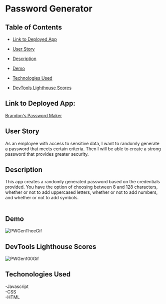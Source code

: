 # Password Generator

## Table of Contents

* [Link to Deployed App](#link-to-deplyoed-app)
+ [User Story](#user-story)
- [Description](#description)
* [Demo](#Demo)
+ [Technologies Used](#technologies-used)
- [DevTools Lighthouse Scores](#devtools-lighthouse-scores)
## Link to Deployed App:
[Brandon's Password Maker](https://barmstrong1188.github.io/My-password-maker/)

## User Story

As an employee with access to sensitive data, I want to randomly generate a password that meets certain criteria.
Then I will be able to create a strong password that provides greater security.

## Description
This app creates a randomly generated password based on the credentials provided. You have the option of choosing between 8 and 128 characters, whether or not to add uppercased letters, whether or not to add numbers, and whether or not to add symbols.
<br><br>

## Demo
![PWGenTheeGif](https://user-images.githubusercontent.com/65680645/117288567-a2a4a480-ae39-11eb-8303-e10eebf9204d.gif)


## DevTools Lighthouse Scores
![PWGen100Gif](https://user-images.githubusercontent.com/65680645/117273182-e1caf980-ae29-11eb-9791-e591480debf3.gif)


## Techonologies Used
-Javascript <br>
-CSS <br>
-HTML 
